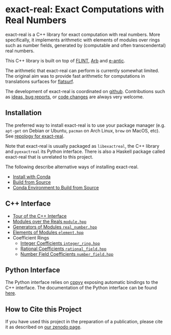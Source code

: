# exact-real: Exact Computations with Real Numbers

exact-real is a C++ library for exact computation with real numbers. More
specifically, it implements arithmetic with elements of modules over rings such
as number fields, generated by (computable and often transcendental) real
numbers.

This C++ library is built on top of [FLINT](https://flintlib.org/),
[Arb](https://fredrikj.net/arb/) and
[e-antic](https://github.com/flatsurft/e-antic).

The arithmetic that exact-real can perform is currently somewhat limited. The
original aim was to provide fast arithmetic for computations in translations
surfaces for [flatsurf](https://github.com/flatsurf/flatsurf).

The development of exact-real is coordinated on
[github](https://github.com/flatsurf/exact-real). Contributions such as [ideas, bug
reports](https://github.com/flatsurf/exact-real/issues), or [code
changes](https://github.com/flatsurf/exact-real/pulls) are always very welcome.

## Installation

The preferred way to install exact-real is to use your package manager (e.g.
`apt-get` on Debian or Ubuntu, `pacman` on Arch Linux, `brew` on MacOS, etc).
See [repology for exact-real](https://repology.org/project/libexactreal/packages).

Note that exact-real is usually packaged as `libexactreal`, the C++ library and
`pyexactreal` its Python interface. There is also a Haskell package called
exact-real that is unrelated to this project.

The following describe alternative ways of installing exact-real.

* [Install with Conda](install_in_conda)
* [Build from Source](https://github.com/flatsurf/exact-real/#build-from-the-source-code-repository-or-a-tarball)
* [Conda Environment to Build from Source](https://github.com/flatsurf/exact-real/#build-with-conda-dependencies)

## C++ Interface

* [Tour of the C++ Interface](overview)
* [Modules over the Reals `module.hpp`](doc_module_hpp)
* [Generators of Modules `real_number.hpp`](doc_real_number_hpp)
* [Elements of Modules `element.hpp`](doc_element_hpp)
* Coefficient Rings
  * [Integer Coefficients `integer_ring.hpp`](integer_ring_hpp)
  * [Rational Coefficients `rational_field.hpp`](rational_field_hpp)
  * [Number Field Coefficients `number_field.hpp`](number_field_hpp)

## Python Interface

The Python interface relies on [cppyy](https://cppyy.readthedocs.io/en/latest/)
exposing automatic bindings to the C++ interface. The documentation of the
Python interface can be found [here](/exact-real/pyexactreal).

## How to Cite this Project

If you have used this project in the preparation of a publication, please cite
it as described on [our zenodo page](https://zenodo.org/record/5217995).
